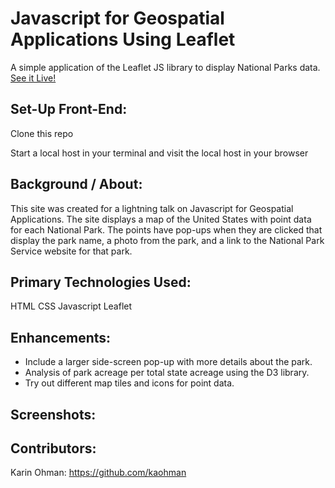 # Javascript for Geospatial Applications Using Leaflet

A simple application of the Leaflet JS library to display National Parks data. [See it Live!]()

## Set-Up Front-End:
Clone this repo

Start a local host in your terminal and visit the local host in your browser

## Background / About:
This site was created for a lightning talk on Javascript for Geospatial Applications. The site displays a map of the United States with point data for each National Park. The points have pop-ups when they are clicked that display the park name, a photo from the park, and a link to the National Park Service website for that park.

## Primary Technologies Used:
HTML
CSS
Javascript
Leaflet

## Enhancements:
- Include a larger side-screen pop-up with more details about the park.
- Analysis of park acreage per total state acreage using the D3 library.
- Try out different map tiles and icons for point data.

## Screenshots:


## Contributors:
Karin Ohman: https://github.com/kaohman
